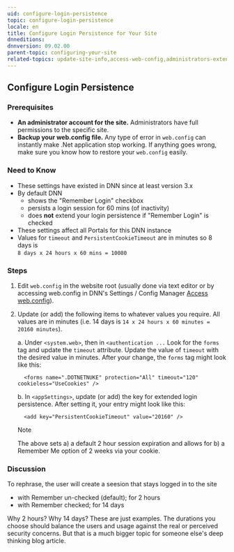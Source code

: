 ```yaml
---
uid: configure-login-persistence
topic: configure-login-persistence
locale: en
title: Configure Login Persistence for Your Site
dnneditions:
dnnversion: 09.02.00
parent-topic: configuring-your-site
related-topics: update-site-info,access-web-config,administrators-extensions-overview
---
```


## Configure Login Persistence

### Prerequisites

- **An administrator account for the site.** Administrators have full permissions to the specific site.
- **Backup your web.config file.** Any type of error in `web.config` can instantly make .Net application stop working. If anything goes wrong, make sure you know how to restore your `web.config` easily.

### Need to Know

- These settings have existed in DNN since at least version 3.x
- By default DNN
  - shows the "Remember Login" checkbox
  - persists a login session for 60 mins (of inactivity)
  - does **not** extend your login persistence if "Remember Login" is checked
- These settings affect all Portals for this DNN instance
- Values for `timeout` and `PersistentCookieTimeout` are in minutes so 8 days is<br>`8 days x 24 hours x 60 mins = 10080`

### Steps

1.  Edit `web.config` in the website root (usually done via text editor or by accessing web.config in DNN's Settings / Config Manager [Access web.config](xref:access-web-config)).

2.  Update (or add) the following items to whatever values you require. All values are in minutes (i.e. 14 days is `14 x 24 hours x 60 minutes = 20160 minutes`).

    a. Under `<system.web>`, then in `<authentication ...` Look for the `forms` tag and update the `timeout` attribute. Update the value of `timeout` with the desired value in minutes. After your change, the `forms` tag might look like this:

    ```
      <forms name=".DOTNETNUKE" protection="All" timeout="120" cookieless="UseCookies" />
    ```

    b. In `<appSettings>`, update (or add) the key for extended login persistence. After setting it, your entry might look like this:

    ```
      <add key="PersistentCookieTimeout" value="20160" />
    ```

    > [!NOTE]
    > The above sets a) a default 2 hour session expiration and allows for b) a Remember Me option of 2 weeks via your cookie.

### Discussion

To rephrase, the user will create a seesion that stays logged in to the site

- with Remember un-checked (default); for 2 hours
- with Remember checked; for 14 days

Why 2 hours? Why 14 days? These are just examples. The durations you choose should balance the users and usage against the real or perceived security concerns. But that is a much bigger topic for someone else's deep thinking blog article.

